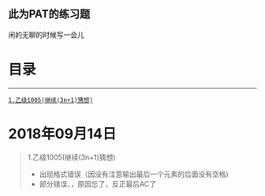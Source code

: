 ## 此为PAT的练习题

闲的无聊的时候写一会儿

# 目录
---

<a href="#2018年09月14日">`1.乙级1005(继续(3n+1)猜想)`</a>


<a id="2018年09月14日"/>

# 2018年09月14日

> 1.乙级1005(继续(3n+1)猜想)
> + 出现格式错误（因没有注意输出最后一个元素的后面没有空格)
> + 部分错误，，原因忘了，反正最后AC了
